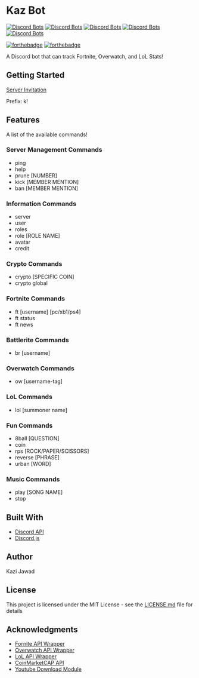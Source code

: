 # Kaz Bot

[![Discord Bots](https://discordbots.org/api/widget/status/419724462716354560.svg)](https://discordbots.org/bot/419724462716354560)
[![Discord Bots](https://discordbots.org/api/widget/servers/419724462716354560.svg)](https://discordbots.org/bot/419724462716354560)
[![Discord Bots](https://discordbots.org/api/widget/upvotes/419724462716354560.svg)](https://discordbots.org/bot/419724462716354560)
[![Discord Bots](https://discordbots.org/api/widget/lib/419724462716354560.svg)](https://discordbots.org/bot/419724462716354560)
[![Discord Bots](https://discordbots.org/api/widget/owner/419724462716354560.svg)](https://discordbots.org/bot/419724462716354560)

[![forthebadge](https://forthebadge.com/images/badges/made-with-javascript.svg)](https://forthebadge.com)
[![forthebadge](https://forthebadge.com/images/badges/uses-git.svg)](https://forthebadge.com)

A Discord bot that can track Fortnite, Overwatch, and LoL Stats!

## Getting Started
[Server Invitation](https://discordapp.com/api/oauth2/authorize?client_id=419724462716354560&permissions=8&scope=bot)

Prefix: k!

## Features
A list of the available commands!

### Server Management Commands
- ping
- help
- prune [NUMBER]
- kick [MEMBER MENTION]
- ban [MEMBER MENTION]

### Information Commands
- server
- user
- roles
- role [ROLE NAME]
- avatar
- credit

### Crypto Commands
- crypto [SPECIFIC COIN]
- crypto global

### Fortnite Commands
- ft [username] [pc/xb1/ps4]
- ft status
- ft news

### Battlerite Commands
- br [username]

### Overwatch Commands
- ow [username-tag]

### LoL Commands
- lol [summoner name]

### Fun Commands
- 8ball [QUESTION]
- coin
- rps [ROCK/PAPER/SCISSORS]
- reverse [PHRASE]
- urban [WORD]

### Music Commands
- play [SONG NAME]
- stop

## Built With
- [Discord API](https://discordapp.com/developers/docs/intro)
- [Discord.js](https://discord.js.org/#/)

## Author
Kazi Jawad

## License
This project is licensed under the MIT License - see the [LICENSE.md](https://github.com/kazijawad/KazBot/blob/master/LICENSE) file for details

## Acknowledgments
- [Fornite API Wrapper](https://github.com/qlaffont/fortnite-api)
- [Overwatch API Wrapper](https://github.com/gclem/overwatch-js)
- [LoL API Wrapper](https://github.com/Colorfulstan/LeagueJS)
- [CoinMarketCAP API](https://coinmarketcap.com/api/)
- [Youtube Download Module](https://www.npmjs.com/package/ytdl-core)